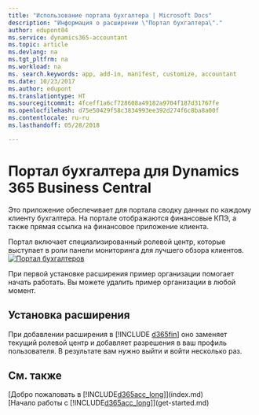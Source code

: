 ```yaml
---
title: "Использование портала бухгалтера | Microsoft Docs"
description: "Информация о расширении \"Портал бухгалтера\"."
author: edupont04
ms.service: dynamics365-accountant
ms.topic: article
ms.devlang: na
ms.tgt_pltfrm: na
ms.workload: na
ms. search.keywords: app, add-in, manifest, customize, accountant
ms.date: 10/23/2017
ms.author: edupont
ms.translationtype: HT
ms.sourcegitcommit: 4fceff1a6cf728608a49182a9704f187d31767fe
ms.openlocfilehash: d75e50429f58c3834993ee392d274f6c8ba8a00f
ms.contentlocale: ru-ru
ms.lasthandoff: 05/28/2018

---
```

# <a name="accountant-portal-for-dynamics-365-business-central"></a>Портал бухгалтера для Dynamics 365 Business Central
Это приложение обеспечивает для портала сводку данных по каждому клиенту бухгалтера. На портале отображаются финансовые КПЭ, а также прямая ссылка на финансовое приложение клиента.  

Портал включает специализированный ролевой центр, которые выступает в роли панели мониторинга для лучшего обзора клиентов.  
[![Портал бухгалтеров](./media/accountant-get-started/accountant-dashboard.png)](https://go.microsoft.com/fwlink/?linkid=851257)

При первой установке расширения пример организации помогает начать работать. Вы можете удалить пример организации в любой момент.  

## <a name="installing-the-extension"></a>Установка расширения
При добавлении расширения в [!INCLUDE [d365fin](includes/d365fin_md.md)] оно заменяет текущий ролевой центр и добавляет разрешения в ваш профиль пользователя. В результате вам нужно выйти и войти несколько раз.  

## <a name="see-also"></a>См. также
[Добро пожаловать в [!INCLUDE[d365acc_long](includes/d365acc_long_md.md)]](index.md)  
[Начало работы с [!INCLUDE[d365acc_long](includes/d365acc_long_md.md)]](get-started.md)  

